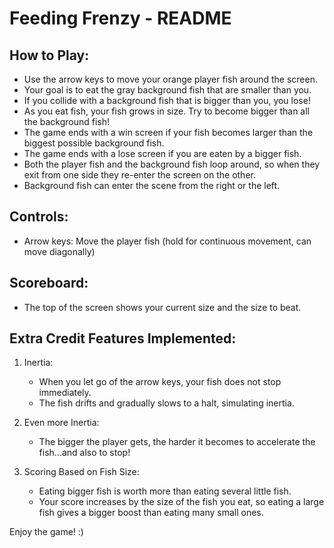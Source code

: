 Feeding Frenzy - README
=======================

How to Play:
------------
- Use the arrow keys to move your orange player fish around the screen.
- Your goal is to eat the gray background fish that are smaller than you.
- If you collide with a background fish that is bigger than you, you lose!
- As you eat fish, your fish grows in size. Try to become bigger than all the background fish!
- The game ends with a win screen if your fish becomes larger than the biggest possible background fish.
- The game ends with a lose screen if you are eaten by a bigger fish.
- Both the player fish and the background fish loop around, so when they exit from one side they re-enter the screen on the other.
- Background fish can enter the scene from the right or the left.

Controls:
---------
- Arrow keys: Move the player fish (hold for continuous movement, can move diagonally)

Scoreboard:
-----------
- The top of the screen shows your current size and the size to beat.

Extra Credit Features Implemented:
----------------------------------
1. Inertia:
   - When you let go of the arrow keys, your fish does not stop immediately.
   - The fish drifts and gradually slows to a halt, simulating inertia.
   
2. Even more Inertia:
   - The bigger the player gets, the harder it becomes to accelerate the fish...and also to stop!

3. Scoring Based on Fish Size:
   - Eating bigger fish is worth more than eating several little fish.
   - Your score increases by the size of the fish you eat, so eating a large fish gives a bigger boost than eating many small ones.

Enjoy the game! :)
